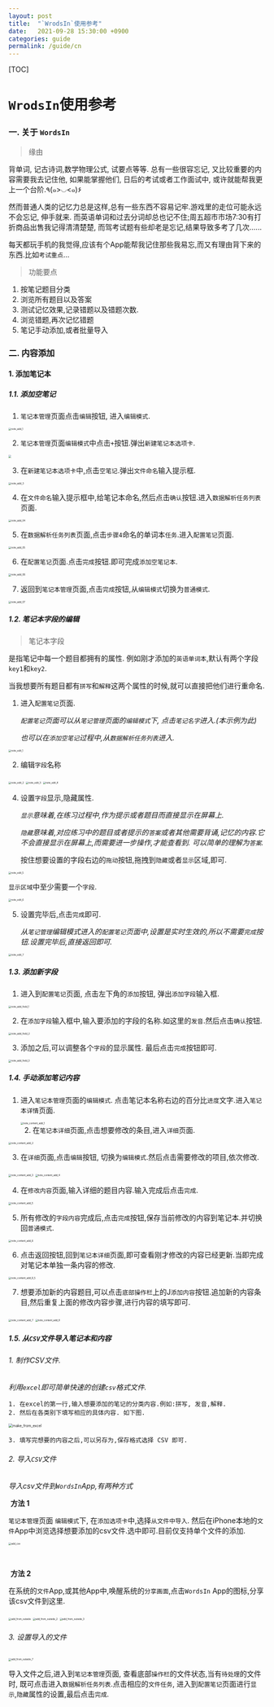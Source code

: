 ```yaml
---
layout: post
title:  "`WrodsIn`使用参考"
date:   2021-09-28 15:30:00 +0900
categories: guide
permalink: /guide/cn
---
```


[TOC]
# `WrodsIn`使用参考

### 一. 关于 `WordsIn`

> 缘由

背单词, 记古诗词,数学物理公式, 试要点等等. 总有一些很容忘记, 又比较重要的内容需要我去记住他, 如果能掌握他们, 日后的考试或者工作面试中, 或许就能帮我更上一个台阶.٩(๑>◡<๑)۶

然而普通人类的记忆力总是这样,总有一些东西不容易记牢.游戏里的走位可能永远不会忘记, 伸手就来. 而英语单词和过去分词却总也记不住;周五超市市场7:30有打折商品出售我记得清清楚楚, 而驾考试题有些却老是忘记,结果导致多考了几次......

每天都玩手机的我觉得,应该有个App能帮我记住那些我易忘,而又有理由背下来的东西.比如`考试重点`...

> 功能要点

1. 按笔记题目分类
2. 浏览所有题目以及答案
3. 测试记忆效果,记录错题以及错题次数.
4. 浏览错题,再次记忆错题
5. 笔记手动添加,或者批量导入

### 二. 内容添加

#### 1. 添加笔记本
##### 1.1. 添加空笔记

1. `笔记本管理`页面点击`编辑`按钮, 进入`编辑模式`.

<img src="../assets/image/guide/note_add_1.png" alt="note_add_1" style="zoom:33%;"/>

2. `笔记本管理`页面`编辑模式`中点击`+`按钮.弹出`新建笔记本选项卡`.

<img src="../assets/image/guide/note_add_2.png" style="zoom:33%;" />

3. 在`新建笔记本选项卡`中,点击`空笔记`.弹出`文件命名`输入提示框.

<img src="../assets/image/guide/note_add_3.png" alt="note_add_3" style="zoom:33%;" />

4. 在`文件命名`输入提示框中,给笔记本命名,然后点击`确认`按钮.进入`数据解析任务列表`页面.

<img src="../assets/image/guide/note_add_4.png" alt="note_add_04" style="zoom:33%;" />

5. 在`数据解析任务列表`页面,点击`步骤4`命名的单词本`任务`.进入`配置笔记`页面.

<img src="../assets/image/guide/note_add_5.png" alt="note_add_05" style="zoom:33%;" />

6. 在`配置笔记`页面.点击`完成`按钮.即可完成`添加空笔记本`.

<img src="../assets/image/guide/note_add_6.png" alt="note_add_06" style="zoom:33%;" />

7. 返回到`笔记本管理`页面,点击`完成`按钮,从`编辑模式`切换为`普通模式`.

<img src="../assets/image/guide/note_add_7.png" alt="note_add_07" style="zoom:33%;" />

##### 1.2. 笔记本字段的编辑

> 笔记本字段

是指笔记中每一个题目都拥有的属性. 例如刚才添加的`英语单词本`,默认有两个字段`key1`和`key2`.

当我想要所有题目都有`拼写`和`解释`这两个属性的时候,就可以直接把他们进行重命名.

1. 进入`配置笔记`页面.

   *`配置笔记`页面可以从`笔记管理`页面的`编辑模式`下, 点击`笔记名字`进入.(本示例为此)*

   *也可以在`添加空笔记`过程中,从`数据解析任务列表`进入.*

<img src="../assets/image/guide/note_edit_1.png" alt="note_edit_1" style="zoom:33%;" />

2. 编辑`字段`名称

<img src="../assets/image/guide/note_edit_2.png" alt="note_edit_2" style="zoom:33%;" />

<img src="../assets/image/guide/note_edit_3.png" alt="note_edit_3" style="zoom:33%;" />

<img src="../assets/image/guide/note_edit_4.png" alt="note_edit_4" style="zoom:33%;" />

4. 设置`字段`显示,隐藏属性.

   *`显示`意味着,在练习过程中,作为提示或者题目而直接显示在屏幕上.*

   *`隐藏`意味着,对应练习中的题目或者提示的`答案`或者其他需要背诵,记忆的内容.它不会直接显示在屏幕上,而需要进一步操作,才能查看到. 可以简单的理解为`答案`.*

   按住想要设置的字段右边的`拖动`按钮,拖拽到`隐藏`或者`显示`区域,即可.



<img src="../assets/image/guide/note_edit_5.png" alt="note_edit_5" style="zoom:33%;" />

`显示区域`中至少需要一个`字段`.

<img src="../assets/image/guide/note_edit_6.png" alt="note_edit_6" style="zoom:33%;" />

5. 设置完毕后,点击`完成`即可.

   *从`笔记管理`编辑模式进入的`配置笔记`页面中,设置是实时生效的,所以不需要`完成`按钮.设置完毕后,直接返回即可.*

<img src="../assets/image/guide/note_edit_7.png" alt="note_edit_7" style="zoom:33%;" />

##### 1.3. 添加新字段

1. 进入到`配置笔记`页面, 点击左下角的`添加`按钮, 弹出`添加字段`输入框.

<img src="../assets/image/guide/note_add_field_1.png" alt="note_add_field_1" style="zoom:33%;" />

2. 在`添加字段`输入框中,输入要添加的字段的名称.如这里的`发音`.然后点击`确认`按钮.

<img src="../assets/image/guide/note_add_field_2.png" alt="note_add_field_2" style="zoom:33%;" />

3. 添加之后,可以调整各个`字段`的显示属性. 最后点击`完成`按钮即可.

<img src="../assets/image/guide/note_add_field_3.png" alt="note_add_field_3" style="zoom:33%;" />

##### 1.4. 手动添加笔记内容

1. 进入`笔记本管理`页面的`编辑模式`. 点击笔记本名称右边的百分比`进度`文字.进入`笔记本详情`页面.

   <img src="../assets/image/guide/note_content_add_1.png" alt="note_content_add_1" style="zoom:33%;" />

   2. 在`笔记本详细`页面,点击想要修改的条目,进入`详细`页面.

<img src="../assets/image/guide/note_content_add_2.png" alt="note_content_add_2" style="zoom:33%;" />

3. 在`详细`页面,点击`编辑`按钮, 切换为`编辑模式`.然后点击需要修改的项目,依次修改.

<img src="../assets/image/guide/note_content_add_3.png" alt="note_content_add_3" style="zoom:33%;" />

<img src="../assets/image/guide/note_content_add_4.png" alt="note_content_add_4" style="zoom:33%;" />

4. 在`修改内容`页面,输入详细的题目内容.输入完成后点击`完成`.

<img src="../assets/image/guide/note_content_add_5.png" alt="note_content_add_5" style="zoom:33%;" />

5. 所有修改的`字段内容`完成后,点击`完成`按钮,保存当前修改的内容到笔记本.并切换回`普通模式`.

<img src="../assets/image/guide/note_content_add_6.png" alt="note_content_add_6" style="zoom:33%;" />

6. 点击返回按钮,回到`笔记本详细`页面,即可查看刚才修改的内容已经更新.当即完成对笔记本单独一条内容的修改.

<img src="../assets/image/guide/note_content_add_6_5.png" alt="note_content_add_6_5" style="zoom:33%;" />

7. 想要添加新的内容题目,可以点击`底部操作栏`上的J`添加内容`按钮.追加新的内容条目,然后重复上面的修改内容步骤,进行内容的填写即可.

<img src="../assets/image/guide/note_content_add_7.png" alt="note_content_add_7" style="zoom:33%;" />

<img src="../assets/image/guide/note_content_add_8.png" alt="note_content_add_8" style="zoom:33%;" />

##### 1.5. 从`CSV`文件导入笔记本和内容

###### 1. 制作CSV文件.

​	*利用`excel`即可简单快速的创建`csv`格式文件.* 

	1. 在excel的第一行,输入想要添加的笔记的分类内容.例如:拼写, 发音,解释.
	2. 然后在各类别下填写相应的具体内容. 如下图.

<img src="../assets/image/guide/excel_1.png" alt="make_from_excel" style="zoom:50%;" />

```
3. 填写完想要的内容之后,可以另存为,保存格式选择 CSV 即可.
```

###### 2. 导入`CSV`文件

*导入csv文件到`WordsIn`App,有两种方式*

​	**方法 1**

`笔记本管理`页面 `编辑模式`下, 在`添加选项卡`中,选择`从文件中导入`. 然后在iPhone本地的`文件`App中浏览选择想要添加的csv文件.选中即可.目前仅支持单个文件的添加.

<img src="../assets/image/guide/add_csv.png" alt="add_csv" style="zoom:33%;" />

​	



​	**方法 2**

在系统的`文件`App,或其他App中,唤醒系统的`分享画面`,点击`WordsIn` App的图标,分享该csv文件到这里.

<img src="../assets/image/guide/add_from_outside_1.png" alt="add_from_outside" style="zoom:33%;" />

<img src="../assets/image/guide/add_from_outside_2.png" alt="add_from_outside_2" style="zoom:33%;" />

<img src="../assets/image/guide/add_from_outside_3.png" alt="add_from_outside_3" style="zoom:33%;" />

###### 3. 设置导入的文件

<img src="../assets/image/guide/add_from_outside_7.png" alt="add_from_outside_7" style="zoom:33%;" />

导入文件之后,进入到`笔记本管理`页面, 查看底部`操作栏`的文件状态,当有`待处理`的文件时, 既可点击进入`数据解析任务列表`.点击相应的`文件任务`, 进入到`配置笔记`页面进行`显示`,`隐藏`属性的设置,最后点击`完成`.

